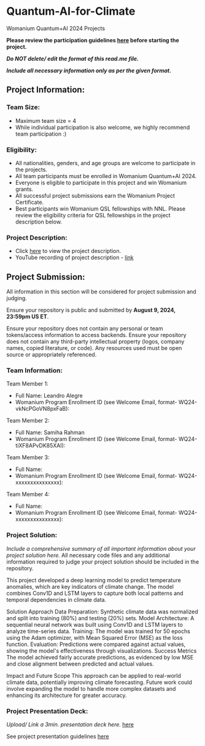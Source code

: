 # Quantum-AI-for-Climate
Womanium Quantum+AI 2024 Projects

**Please review the participation guidelines [here](https://github.com/womanium-quantum/Quantum-AI-2024) before starting the project.**

_**Do NOT delete/ edit the format of this read.me file.**_

_**Include all necessary information only as per the given format.**_

## Project Information:

### Team Size:
  - Maximum team size = 4
  - While individual participation is also welcome, we highly recommend team participation :)

### Eligibility:
  - All nationalities, genders, and age groups are welcome to participate in the projects.
  - All team participants must be enrolled in Womanium Quantum+AI 2024.
  - Everyone is eligible to participate in this project and win Womanium grants.
  - All successful project submissions earn the Womanium Project Certificate.
  - Best participants win Womanium QSL fellowships with NNL. Please review the eligibility criteria for QSL fellowships in the project description below.

### Project Description:
  - Click [here](https://drive.google.com/file/d/1yoY_venPkNStjcDu0Na0HYhgO6CvVYdM/view?usp=sharing) to view the project description.
  - YouTube recording of project description - [link](https://youtu.be/ka2RgUYo83c?si=MUb_dwTVfP1FV_47)

## Project Submission:
All information in this section will be considered for project submission and judging.

Ensure your repository is public and submitted by **August 9, 2024, 23:59pm US ET**.

Ensure your repository does not contain any personal or team tokens/access information to access backends. Ensure your repository does not contain any third-party intellectual property (logos, company names, copied literature, or code). Any resources used must be open source or appropriately referenced.

### Team Information:
Team Member 1:
 - Full Name: Leandro Alegre
 - Womanium Program Enrollment ID (see Welcome Email, format- WQ24-vkNcPGoVN8pxFaB):

Team Member 2:
 - Full Name: Samiha Rahman
 - Womanium Program Enrollment ID (see Welcome Email, format- WQ24-tiXF8APvDK85XAI):


Team Member 3:
 - Full Name: 
 - Womanium Program Enrollment ID (see Welcome Email, format- WQ24-xxxxxxxxxxxxxxx):


Team Member 4:
 - Full Name: 
 - Womanium Program Enrollment ID (see Welcome Email, format- WQ24-xxxxxxxxxxxxxxx):


### Project Solution:
_Include a comprehensive summary of all important information about your project solution here._
All necessary code files and any additional information required to judge your project solution should be included in the repository. 

This project developed a deep learning model to predict temperature anomalies, which are key indicators of climate change. The model combines Conv1D and LSTM layers to capture both local patterns and temporal dependencies in climate data.

Solution Approach
  Data Preparation: Synthetic climate data was normalized and split into training (80%) and testing (20%) sets.
  Model Architecture: A sequential neural network was built using Conv1D and LSTM layers to analyze time-series data.
  Training: The model was trained for 50 epochs using the Adam optimizer, with Mean Squared Error (MSE) as the loss function.
  Evaluation: Predictions were compared against actual values, showing the model's effectiveness through visualizations.
Success Metrics
  The model achieved fairly accurate predictions, as evidenced by low MSE and close alignment between predicted and actual values.

Impact and Future Scope
  This approach can be applied to real-world climate data, potentially improving climate forecasting. Future work could involve expanding the model to handle more complex datasets and enhancing its architecture for greater accuracy.

### Project Presentation Deck:
_Upload/ Link a 3min. presentation deck here._
[here](https://github.com/SamR81/Team-Blue---Quantum-AI-for-Climate/blob/be1ad6c34dcc91cbcc4ee91d06ff51775fd53e41/Using%20Historical%20Climate%20Data%20and%20AI%20for%20Accurate%20Predictions.pdf)

See project presentation guidelines [here](https://docs.google.com/document/d/13nWF8AxFAfFYTWEYPT3BpPdYkqtxxSAjmuXj_zcMh-E/edit?usp=sharing)

